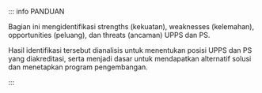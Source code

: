::: info PANDUAN

Bagian ini mengidentifikasi strengths (kekuatan), weaknesses (kelemahan), opportunities (peluang), dan threats (ancaman) UPPS dan PS.

Hasil identifikasi tersebut dianalisis untuk menentukan posisi UPPS dan PS yang diakreditasi, serta menjadi dasar untuk mendapatkan alternatif solusi dan menetapkan program pengembangan.

:::
